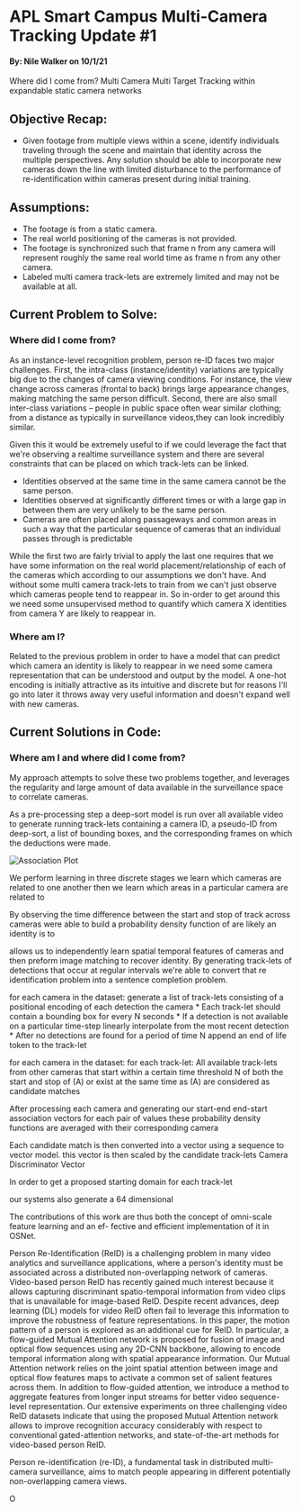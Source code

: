 # APL Smart Campus Multi-Camera Tracking Update #1 
#### By: Nile Walker on 10/1/21
Where did I come from?
Multi Camera Multi Target Tracking within expandable static camera networks

## Objective Recap:
* Given footage from multiple views within a scene, identify individuals traveling through the scene and maintain that identity across the multiple perspectives. Any solution should be able to incorporate new cameras down the line with limited disturbance to the performance of re-identification within cameras present during initial training.

## Assumptions:
* The footage is from a static camera.
* The real world positioning of the cameras is not provided.
* The footage is synchronized such that frame n from any camera will represent roughly the same real world time as frame n from any other camera.
* Labeled multi camera track-lets are extremely limited and may not be available at all.

## Current Problem to Solve:
### **Where did I come from?**
As an instance-level recognition problem, person re-ID faces two major challenges. First, the intra-class (instance/identity) variations are typically big due to the changes of camera viewing conditions. For instance, the view change across cameras (frontal to back) brings large appearance changes, making matching the same person difficult. Second, there are also small inter-class variations – people in public space often wear similar clothing; from a distance as typically in surveillance videos,they can look incredibly similar.

Given this it would be extremely useful to if we could leverage the fact that we're observing a realtime surveillance system and there are several constraints that can be placed on which track-lets can be linked.
* Identities observed at the same time in the same camera cannot be the same person.
* Identities observed at significantly different times or with a large gap in between them are very unlikely to be the same person.
* Cameras are often placed along passageways and common areas in such a way that the particular sequence of cameras that an individual passes through is predictable

While the first two are fairly trivial to apply the last one requires that we have some information on the real world placement/relationship of each of the cameras which according to our assumptions we don't have. And without some multi camera track-lets to train from we can't just observe which cameras people tend to reappear in. So in-order to get around this we need some unsupervised method to quantify which camera X identities from camera Y are likely to reappear in.

### **Where am I?**
Related to the previous problem in order to have a model that can predict which camera an identity is likely to reappear in we need some camera representation that can be understood and output by the model. A one-hot encoding is initially attractive as its intuitive and discrete but for reasons I'll go into later it throws away very useful information and doesn't expand well with new cameras.

## Current Solutions in Code:
### **Where am I and where did I come from?**
My approach attempts to solve these two problems together, and leverages the regularity and large amount of data available in the surveillance space to correlate cameras.

As a pre-processing step a deep-sort model is run over all available video to generate running track-lets containing a camera ID, a pseudo-ID from deep-sort, a list of bounding boxes, and the corresponding frames on which the deductions were made. 

<img src="" alt="Association Plot"/>

We perform learning in three discrete stages we learn which cameras are related to one another then we learn which areas in a particular camera are related to

By observing the time difference between the start and stop of track across cameras were able to build a probability density function of  are likely an identity is to 

allows us to independently learn spatial temporal features of cameras and then preform image matching to recover identity. By generating track-lets of detections that occur at regular intervals we're able to convert that re identification problem into a sentence completion problem. 


for each camera in the dataset:
    generate a list of track-lets consisting of a positional encoding of each detection the camera
        * Each track-let should contain a bounding box for every N seconds
        * If a detection is not available on a particular time-step linearly interpolate from the most recent detection
        * After no detections are found for a period of time N append an end of life token to the track-let 

for each camera in the dataset:
    for each track-let:
        All available track-lets from other cameras that start within a certain time threshold N of both the start and stop of (A) or exist at the same time as (A) are considered as candidate matches

<!-- As a pre-training step we need to generate camera descriptor vectors -->


After processing each camera and generating our start-end end-start association vectors
    for each pair of values these probability  density functions are averaged with their corresponding camera

Each candidate match is then converted into a vector using a sequence to vector model. this vector is then scaled by the candidate track-lets Camera Discriminator Vector

In order to get a proposed starting domain for each track-let

our systems also generate a 64 dimensional 

The contributions of this work are thus both the concept of omni-scale feature learning and an ef- fective and efficient implementation of it in OSNet. 

Person Re-Identification (ReID) is a challenging problem in many video analytics and surveillance applications, where a person's identity must be associated across a distributed non-overlapping network of cameras. Video-based person ReID has recently gained much interest because it allows capturing discriminant spatio-temporal information from video clips that is unavailable for image-based ReID. Despite recent advances, deep learning (DL) models for video ReID often fail to leverage this information to improve the robustness of feature representations. In this paper, the motion pattern of a person is explored as an additional cue for ReID. In particular, a flow-guided Mutual Attention network is proposed for fusion of image and optical flow sequences using any 2D-CNN backbone, allowing to encode temporal information along with spatial appearance information. Our Mutual Attention network relies on the joint spatial attention between image and optical flow features maps to activate a common set of salient features across them. In addition to flow-guided attention, we introduce a method to aggregate features from longer input streams for better video sequence-level representation. Our extensive experiments on three challenging video ReID datasets indicate that using the proposed Mutual Attention network allows to improve recognition accuracy considerably with respect to conventional gated-attention networks, and state-of-the-art methods for video-based person ReID.


Person re-identification (re-ID), a fundamental task in distributed multi-camera surveillance, aims to match people appearing in different potentially non-overlapping camera views. 

O
